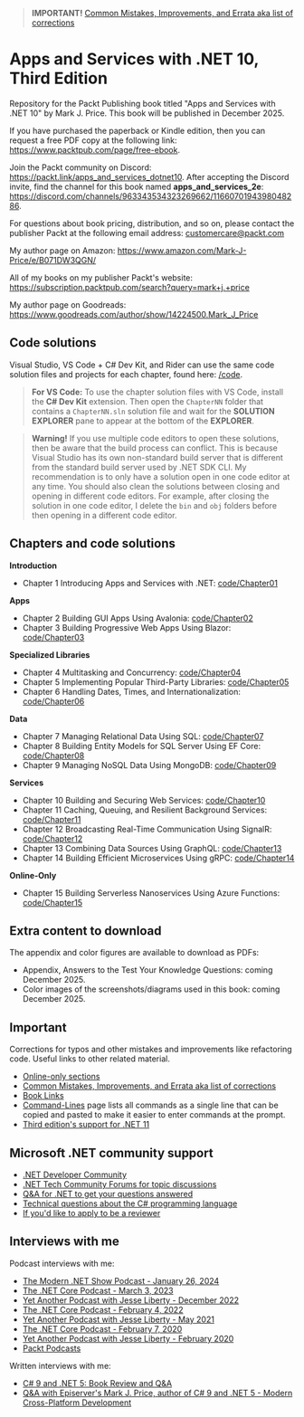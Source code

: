 > **IMPORTANT!** [Common Mistakes, Improvements, and Errata aka list of corrections](docs/errata/README.md)

# Apps and Services with .NET 10, Third Edition

Repository for the Packt Publishing book titled "Apps and Services with .NET 10" by Mark J. Price. This book will be published in December 2025.

If you have purchased the paperback or Kindle edition, then you can request a free PDF copy at the following link: https://www.packtpub.com/page/free-ebook.

Join the Packt community on Discord: https://packt.link/apps_and_services_dotnet10. After accepting the Discord invite, find the channel for this book named **apps_and_services_2e**: https://discord.com/channels/963343534323269662/1166070194398048286.

For questions about book pricing, distribution, and so on, please contact the publisher Packt at the following email address: customercare@packt.com

My author page on Amazon: https://www.amazon.com/Mark-J-Price/e/B071DW3QGN/ 

All of my books on my publisher Packt's website: https://subscription.packtpub.com/search?query=mark+j.+price

My author page on Goodreads: https://www.goodreads.com/author/show/14224500.Mark_J_Price

## Code solutions

Visual Studio, VS Code + C# Dev Kit, and Rider can use the same code solution files and projects for each chapter, found here: [/code](/code). 

> **For VS Code:** To use the chapter solution files with VS Code, install the **C# Dev Kit** extension. Then open the `ChapterNN` folder that contains a `ChapterNN.sln` solution file and wait for the **SOLUTION EXPLORER** pane to appear at the bottom of the **EXPLORER**.

> **Warning!** If you use multiple code editors to open these solutions, then be aware that the build process can conflict. This is because Visual Studio has its own non-standard build server that is different from the standard build server used by .NET SDK CLI. My recommendation is to only have a solution open in one code editor at any time. You should also clean the solutions between closing and opening in different code editors. For example, after closing the solution in one code editor, I delete the `bin` and `obj` folders before then opening in a different code editor.

## Chapters and code solutions

**Introduction**
- Chapter 1 Introducing Apps and Services with .NET: [code/Chapter01](code/Chapter01)

**Apps**
- Chapter 2 Building GUI Apps Using Avalonia: [code/Chapter02](code/Chapter02)
- Chapter 3 Building Progressive Web Apps Using Blazor: [code/Chapter03](code/Chapter03)

**Specialized Libraries**
- Chapter 4 Multitasking and Concurrency: [code/Chapter04](code/Chapter04)
- Chapter 5 Implementing Popular Third-Party Libraries: [code/Chapter05](code/Chapter05)
- Chapter 6 Handling Dates, Times, and Internationalization: [code/Chapter06](code/Chapter06)

**Data**
- Chapter 7 Managing Relational Data Using SQL: [code/Chapter07](code/Chapter07)
- Chapter 8 Building Entity Models for SQL Server Using EF Core: [code/Chapter08](code/Chapter08)
- Chapter 9 Managing NoSQL Data Using MongoDB: [code/Chapter09](code/Chapter09)

**Services**
- Chapter 10 Building and Securing Web Services: [code/Chapter10](code/Chapter10)
- Chapter 11 Caching, Queuing, and Resilient Background Services: [code/Chapter11](code/Chapter11)
- Chapter 12 Broadcasting Real-Time Communication Using SignalR: [code/Chapter12](code/Chapter12)
- Chapter 13 Combining Data Sources Using GraphQL: [code/Chapter13](code/Chapter13)
- Chapter 14 Building Efficient Microservices Using gRPC: [code/Chapter14](code/Chapter14)

**Online-Only**
- Chapter 15 Building Serverless Nanoservices Using Azure Functions: [code/Chapter15](code/Chapter15)

## Extra content to download

The appendix and color figures are available to download as PDFs:

- Appendix, Answers to the Test Your Knowledge Questions: coming December 2025.
- Color images of the screenshots/diagrams used in this book: coming December 2025.

## Important
Corrections for typos and other mistakes and improvements like refactoring code. Useful links to other related material. 
- [Online-only sections](docs/README.md)
- [Common Mistakes, Improvements, and Errata aka list of corrections](docs/errata/README.md)
- [Book Links](docs/book-links.md)
- [Command-Lines](docs/command-lines.md) page lists all commands as a single line that can be copied and pasted to make it easier to enter commands at the prompt.
- [Third edition's support for .NET 11](docs/dotnet11.md)

## Microsoft .NET community support
- [.NET Developer Community](https://dotnet.microsoft.com/platform/community)
- [.NET Tech Community Forums for topic discussions](https://techcommunity.microsoft.com/t5/net/ct-p/dotnet)
- [Q&A for .NET to get your questions answered](https://docs.microsoft.com/en-us/answers/products/dotnet)
- [Technical questions about the C# programming language](https://docs.microsoft.com/en-us/answers/topics/dotnet-csharp.html)
- [If you'd like to apply to be a reviewer](https://authors.packtpub.com/reviewers/)

## Interviews with me
Podcast interviews with me:
- [The Modern .NET Show Podcast - January 26, 2024](https://dotnetcore.show/season-6/the-net-trilogy-and-learning-net-with-mark-j-price/)
- [The .NET Core Podcast - March 3, 2023](https://dotnetcore.show/episode-117-our-perspectives-on-the-future-of-net-with-mark-j-price/)
- [Yet Another Podcast with Jesse Liberty - December 2022](https://jesseliberty.com/2022/12/10/mark-price-on-c-11-fixed/)
- [The .NET Core Podcast - February 4, 2022](https://dotnetcore.show/episode-91-c-sharp-10-and-dotnet-6-with-mark-j-price/)
- [Yet Another Podcast with Jesse Liberty - May 2021](http://jesseliberty.com/2021/05/16/mark-price-on-c9-and-net-6/)
- [The .NET Core Podcast - February 7, 2020](https://dotnetcore.show/episode-44-learning-net-core-with-mark-j-price/)
- [Yet Another Podcast with Jesse Liberty - February 2020](http://jesseliberty.com/2020/02/23/mark-price-c-net-core/)
- [Packt Podcasts](https://soundcloud.com/packt-podcasts/csharp-8-dotnet-core-3-the-evolution-of-the-microsoft-ecosystem)

Written interviews with me:
- [C# 9 and .NET 5: Book Review and Q&A](https://www.infoq.com/articles/book-interview-mark-price/?itm_source=infoq&itm_campaign=user_page&itm_medium=link)
- [Q&A with Episerver's Mark J. Price, author of C# 9 and .NET 5 - Modern Cross-Platform Development](https://www.episerver.com/articles/q-and-a-with-mark-price)
